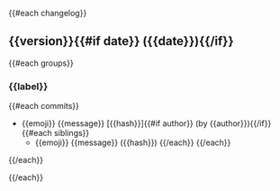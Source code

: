 {{#each changelog}}
<a name="{{version}}"></a>
## {{version}}{{#if date}} ({{date}}){{/if}}

{{#each groups}}
### {{label}}

{{#each commits}}
- {{emoji}} {{message}} [{{hash}}]{{#if author}} (by {{author}}){{/if}}
  {{#each siblings}}
    * {{emoji}} {{message}} ({{hash}})
  {{/each}}
{{/each}}

{{/each}}

{{/each}}
